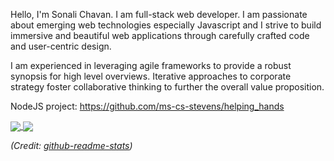 Hello, I'm Sonali Chavan. I am full-stack web developer. I am passionate about emerging web technologies especially Javascript and I strive to build immersive and beautiful web applications through carefully crafted code and user-centric design.

I am experienced in leveraging agile frameworks to provide a robust synopsis for high level overviews. Iterative approaches to corporate strategy foster collaborative thinking to further the overall value proposition.

NodeJS project: https://github.com/ms-cs-stevens/helping_hands

<a href="https://github.com/anuraghazra/github-readme-stats">
  <img align="center" src="https://github-readme-stats.vercel.app/api?username=SonaliChavan95&show_icons=true&theme=gruvbox" />
</a>
<a href="https://github.com/anuraghazra/convoychat">
  <img align="center" src="https://github-readme-stats.vercel.app/api/top-langs/?username=SonaliChavan95&layout=compact&theme=gruvbox&langs_count=8" />
</a>

*(Credit: [github-readme-stats](https://github.com/anuraghazra/github-readme-stats))*
